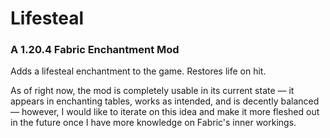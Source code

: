 # Lifesteal
### A 1.20.4 Fabric Enchantment Mod
Adds a lifesteal enchantment to the game. Restores life on hit.


As of right now, the mod is completely usable in its current state — it appears in enchanting tables, works as intended, and is decently balanced — however, I would like to iterate on this idea and make it more fleshed out in the future once I have more knowledge on Fabric's inner workings.
